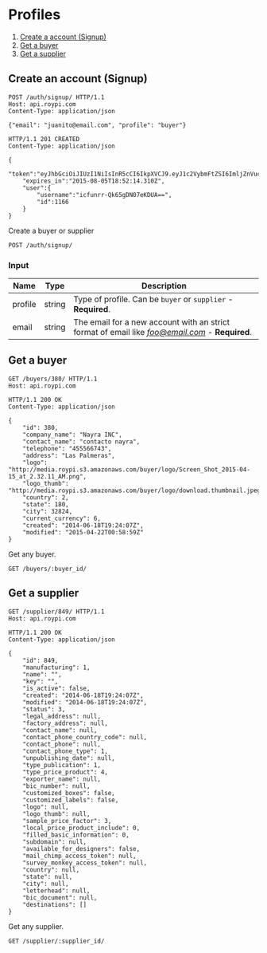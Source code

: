 # Profiles

 1. [Create a account (Signup)](#create-an-account-signup)
 2. [Get a buyer](#get-a-buyer)
 3. [Get a supplier](#get-a-supplier)




## Create an account (Signup)

```http
POST /auth/signup/ HTTP/1.1
Host: api.roypi.com
Content-Type: application/json

{"email": "juanito@email.com", "profile": "buyer"}
```
```http
HTTP/1.1 201 CREATED
Content-Type: application/json

{
    "token":"eyJhbGciOiJIUzI1NiIsInR5cCI6IkpXVCJ9.eyJ1c2VybmFtZSI6ImljZnVucnItUWs2NWdETjA3ZUtEVUE9PSIsIm9yaWdfaWF0IjoxNDM4MzY4NzM0LCJ1c2VyX2lkIjoxMTY2LCJlbWFpbCI6Imp1YW5pdG9AZW1haWwuY29tIiwiZXhwIjoxNDM4ODAwNzM0fQ.YP79INmuHzkfxFpTJS2bsA5xQhDPkmEWntG5djNJZ2c",
    "expires_in":"2015-08-05T18:52:14.310Z",
    "user":{
        "username":"icfunrr-Qk65gDN07eKDUA==",
        "id":1166
    }
}
```

Create a buyer or supplier

`POST /auth/signup/`

### Input

Name | Type | Description
---- | ---- | -----------
profile | string | Type of profile. Can be `buyer` or `supplier` - **Required**.
email | string | The email for a new account with an strict format of email like *foo@email.com* - **Required**.




## Get a buyer

```http
GET /buyers/380/ HTTP/1.1
Host: api.roypi.com
```
```http
HTTP/1.1 200 OK
Content-Type: application/json

{
    "id": 380,
    "company_name": "Nayra INC",
    "contact_name": "contacto nayra",
    "telephone": "455566743",
    "address": "Las Palmeras",
    "logo": "http://media.roypi.s3.amazonaws.com/buyer/logo/Screen_Shot_2015-04-15_at_2.32.11_AM.png",
    "logo_thumb": "http://media.roypi.s3.amazonaws.com/buyer/logo/download.thumbnail.jpeg",
    "country": 2,
    "state": 180,
    "city": 32824,
    "current_currency": 6,
    "created": "2014-06-18T19:24:07Z",
    "modified": "2015-04-22T00:58:59Z"
}
```

Get any buyer.

`GET /buyers/:buyer_id/`



## Get a supplier

```http
GET /supplier/849/ HTTP/1.1
Host: api.roypi.com
```
```http
HTTP/1.1 200 OK
Content-Type: application/json

{
    "id": 849,
    "manufacturing": 1,
    "name": "",
    "key": "",
    "is_active": false,
    "created": "2014-06-18T19:24:07Z",
    "modified": "2014-06-18T19:24:07Z",
    "status": 3,
    "legal_address": null,
    "factory_address": null,
    "contact_name": null,
    "contact_phone_country_code": null,
    "contact_phone": null,
    "contact_phone_type": 1,
    "unpublishing_date": null,
    "type_publication": 1,
    "type_price_product": 4,
    "exporter_name": null,
    "bic_number": null,
    "customized_boxes": false,
    "customized_labels": false,
    "logo": null,
    "logo_thumb": null,
    "sample_price_factor": 3,
    "local_price_product_include": 0,
    "filled_basic_information": 0,
    "subdomain": null,
    "available_for_designers": false,
    "mail_chimp_access_token": null,
    "survey_monkey_access_token": null,
    "country": null,
    "state": null,
    "city": null,
    "letterhead": null,
    "bic_document": null,
    "destinations": []
}
```

Get any supplier.

`GET /supplier/:supplier_id/`
